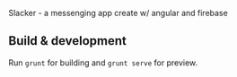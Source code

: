 Slacker - a messenging app create w/ angular and firebase

## Build & development

Run `grunt` for building and `grunt serve` for preview.
